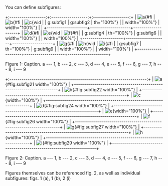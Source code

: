 You can define subfigures:

<div id="fig:subfigures" class="subfigures">

+:------------------:+:------------------:+:------------------:+
| ![a](fig1.png){#fi | ![b](fig2.png){#fi | ![c](fig3.png){wid |
| g:subfig1          | g:subfig2          | th="100%"}         |
| width="100%"}      | width="100%"}      |                    |
+--------------------+--------------------+--------------------+
| ![d](fig4.png){#fi | ![e](fig5.png){wid | ![f](fig6.png){#fi |
| g:subfig4          | th="100%"}         | g:subfig6          |
| width="100%"}      |                    | width="100%"}      |
+--------------------+--------------------+--------------------+
| ![g](fig7.png){#fi | ![h](fig8.png){wid | ![i](fig9.png){#fi |
| g:subfig7          | th="100%"}         | g:subfig9          |
| width="100%"}      |                    | width="100%"}      |
+--------------------+--------------------+--------------------+

Figure 1: Caption. a --- 1, b --- 2, c --- 3, d --- 4, e --- 5, f --- 6,
g --- 7, h --- 8, i --- 9

</div>

<div id="fig:subfigures2" class="subfigures">

+:--------------------------------------------------------------------:+
| ![a](fig1.png){#fig:subfig21 width="100%"}                           |
+----------------------------------------------------------------------+
| ![b](fig2.png){#fig:subfig22 width="100%"}                           |
+----------------------------------------------------------------------+
| ![c](fig3.png){width="100%"}                                         |
+----------------------------------------------------------------------+
| ![d](fig4.png){#fig:subfig24 width="100%"}                           |
+----------------------------------------------------------------------+
| ![e](fig5.png){width="100%"}                                         |
+----------------------------------------------------------------------+
| ![f](fig6.png){#fig:subfig26 width="100%"}                           |
+----------------------------------------------------------------------+
| ![g](fig7.png){#fig:subfig27 width="100%"}                           |
+----------------------------------------------------------------------+
| ![h](fig8.png){width="100%"}                                         |
+----------------------------------------------------------------------+
| ![i](fig9.png){#fig:subfig29 width="100%"}                           |
+----------------------------------------------------------------------+

Figure 2: Caption. a --- 1, b --- 2, c --- 3, d --- 4, e --- 5, f --- 6,
g --- 7, h --- 8, i --- 9

</div>

Figures themselves can be referenced fig. 2, as well as individual
subfigures: figs. 1 (a), 1 (b), 2 (i)
